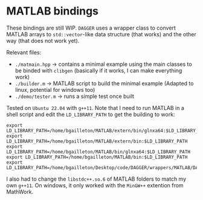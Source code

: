 # MATLAB bindings


These bindings are still WIP. `DAGGER` uses a wrapper class to convert MATLAB arrays to `std::vector`-like data structure (that works) and the other way (that does not work yet).

Relevant files:

- `./matmain.hpp` -> contains a minimal example using the main classes to be binded with `clibgen` (basically if it works, I can make everything work)
- `./builder.m` -> MATLAB script to build the minimal example (Adapted to linux, potential for windows too)
- `./demo/tester.m` -> runs a simple test once built

Tested on `Ubuntu 22.04` with `g++11`. Note that I need to run MATLAB in a shell script and edit the `LD_LIBRARY_PATH` to get the building to work:
```
export LD_LIBRARY_PATH=/home/bgailleton/MATLAB/extern/bin/glnxa64:$LD_LIBRARY_PATH
export LD_LIBRARY_PATH=/home/bgailleton/MATLAB/extern/bin:$LD_LIBRARY_PATH
export LD_LIBRARY_PATH=/home/bgailleton/MATLAB/bin/glnxa64:$LD_LIBRARY_PATH
export LD_LIBRARY_PATH=/home/bgailleton/MATLAB/bin:$LD_LIBRARY_PATH
export LD_LIBRARY_PATH=/home/bgailleton/Desktop/code/DAGGER/wrappers/MATLAB/DAGGER:$LD_LIBRARY_PATH
```
I also had to change the `libstdc++.so.6` of MATLAB folders to match my own `g++11`. On windows, it only worked with the `MinGW++` extention from MathWork.























<!--  -->

